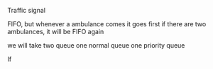 Traffic signal

FIFO, but whenever a ambulance comes it goes first
if there are two ambulances, it will be FIFO again

we will take two queue
one normal queue
one priority queue

If 
